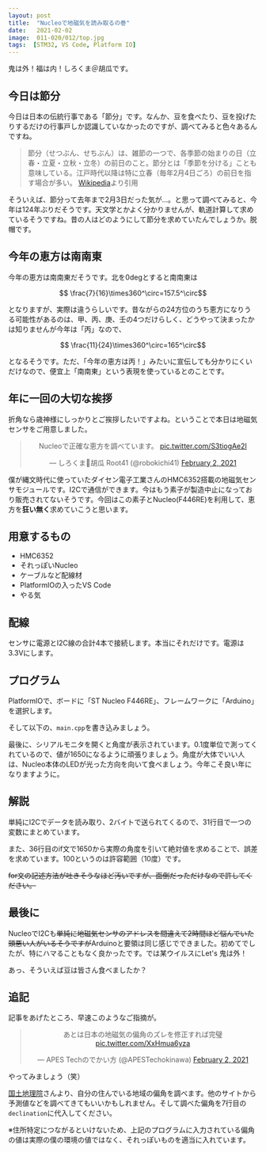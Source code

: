 ```yaml
---
layout: post
title:  "Nucleoで地磁気を読み取るの巻"
date:   2021-02-02
image:  011-020/012/top.jpg
tags:  [STM32, VS Code, Platform IO]
---
```


鬼は外！福は内！しろくま＠胡瓜です。

## 今日は節分

今日は日本の伝統行事である「節分」です。なんか、豆を食べたり、豆を投げたりするだけの行事戸しか認識していなかったのですが、調べてみると色々あるんですね。

> 節分（せつぶん、せちぶん）は、雑節の一つで、各季節の始まりの日（立春・立夏・立秋・立冬）の前日のこと。節分とは「季節を分ける」ことも意味している。江戸時代以降は特に立春（毎年2月4日ごろ）の前日を指す場合が多い。
> [Wikipedia](https://ja.wikipedia.org/wiki/%E7%AF%80%E5%88%86)より引用

そういえば、節分って去年まで2月3日だった気が…。と思って調べてみると、今年は124年ぶりだそうです。天文学とかよく分かりませんが、軌道計算して求めているそうですね。昔の人はどのようにして節分を求めていたんでしょうか。脱帽です。

## 今年の恵方は南南東

今年の恵方は南南東だそうです。北を0degとすると南南東は

$$ \frac{7}{16}\times360^\circ=157.5^\circ$$

となりますが、実際は違うらしいです。昔ながらの24方位のうち恵方になりうる可能性があるのは、甲、丙、庚、壬の4つだけらしく、どうやって決まったかは知りませんが今年は「丙」なので、

$$ \frac{11}{24}\times360^\circ=165^\circ$$

となるそうです。ただ、「今年の恵方は丙！」みたいに宣伝しても分かりにくいだけなので、便宜上「南南東」という表現を使っているとのことです。

## 年に一回の大切な挨拶

折角なら歳神様にしっかりとご挨拶したいですよね。ということで本日は地磁気センサをご用意しました。

<center><blockquote class="twitter-tweet" data-theme="dark"><p lang="ja" dir="ltr">Nucleoで正確な恵方を調べています。 <a href="https://t.co/S3tiogAe2I">pic.twitter.com/S3tiogAe2I</a></p>&mdash; しろくま🥒胡瓜 Root41 (@robokichi41) <a href="https://twitter.com/robokichi41/status/1356528052398747649?ref_src=twsrc%5Etfw">February 2, 2021</a></blockquote> <script async src="https://platform.twitter.com/widgets.js" charset="utf-8"></script></center>

僕が縄文時代に使っていたダイセン電子工業さんのHMC6352搭載の地磁気センサモジュールです。I2Cで通信ができます。今はもう素子が製造中止になっており販売されてないそうです。今回はこの素子とNucleo(F446RE)を利用して、恵方を**狂い無く**求めていこうと思います。

## 用意するもの

- HMC6352
- それっぽいNucleo
- ケーブルなど配線材
- PlatformIOの入ったVS Code
- やる気

## 配線

センサに電源とI2C線の合計4本で接続します。本当にそれだけです。電源は3.3Vにします。

## プログラム

PlatformIOで、ボードに「ST Nucleo F446RE」、フレームワークに「Arduino」を選択します。

そして以下の、`main.cpp`を書き込みましょう。

<script src="https://gist.github.com/shirokuma-89/71893ac03c063c01710413b99ec5478a.js"></script>

最後に、シリアルモニタを開くと角度が表示されています。0.1度単位で測ってくれているので、値が1650になるように頑張りましょう。角度が大体でいい人は、Nucleo本体のLEDが光った方向を向いて食べましょう。今年こそ良い年になりますように。

## 解説

単純にI2Cでデータを読み取り、2バイトで送られてくるので、31行目で一つの変数にまとめています。

また、36行目のif文で1650から実際の角度を引いて絶対値を求めることで、誤差を求めています。100というのは許容範囲（10度）です。

~~for文の記述方法が吐きそうなほど汚いですが、面倒だっただけなので許してください。~~

## 最後に

NucleoでI2Cも~~単純に地磁気センサのアドレスを間違えて2時間ほど悩んでいた頭悪い人がいるそうですが~~Arduinoと要領は同じ感じでできました。初めてでしたが、特にハマることもなく良かったです。では某ウイルスにLet's 鬼は外！

あっ、そういえば豆は皆さん食べましたか？

## 追記

記事をあげたところ、早速このようなご指摘が。
<center><blockquote class="twitter-tweet" data-conversation="none" data-theme="dark"><p lang="ja" dir="ltr">あとは日本の地磁気の偏角のズレを修正すれば完璧 <a href="https://t.co/XxHmua6yza">pic.twitter.com/XxHmua6yza</a></p>&mdash; APES Techのでかい方 (@APESTechokinawa) <a href="https://twitter.com/APESTechokinawa/status/1356550413286219777?ref_src=twsrc%5Etfw">February 2, 2021</a></blockquote> <script async src="https://platform.twitter.com/widgets.js" charset="utf-8"></script></center>

やってみましょう（笑）

[国土地理院](http://maps.gsi.go.jp/#5/35.692995/139.702148/&base=std&ls=std%7Cjikizu2015_chijiki_d&blend=0&disp=11&lcd=jikizu2015_chijiki_d&vs=c0j0h0k0l0u0t0z0r0s0m0f0&d=m)さんより、自分の住んでいる地域の偏角を調べます。他のサイトから予測値などを調べてきてもいいかもしれません。そして調べた偏角を7行目の`declination`に代入してください。

<script src="https://gist.github.com/shirokuma-89/86387731ba17405b6faa2cff784a1c87.js"></script>

※住所特定につながるといけないため、上記のプログラムに入力されている偏角の値は実際の僕の環境の値ではなく、それっぽいものを適当に入れています。
